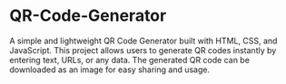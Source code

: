 # QR-Code-Generator
A simple and lightweight QR Code Generator built with HTML, CSS, and JavaScript. This project allows users to generate QR codes instantly by entering text, URLs, or any data. The generated QR code can be downloaded as an image for easy sharing and usage.
